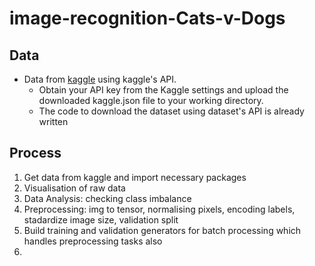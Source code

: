 # image-recognition-Cats-v-Dogs

## Data
- Data from [kaggle](https://www.kaggle.com/datasets/salader/dogs-vs-cats) using kaggle's API.
  - Obtain your API key from the Kaggle settings and upload the downloaded kaggle.json file to your working directory.
  - The code to download the dataset using dataset's API is already written

## Process
1. Get data from kaggle and import necessary packages
2.  Visualisation of raw data
3.  Data Analysis: checking class imbalance
4.  Preprocessing: img to tensor, normalising pixels, encoding labels, stadardize image size, validation split
5.  Build training and validation generators for batch processing which handles preprocessing tasks also
6.  
